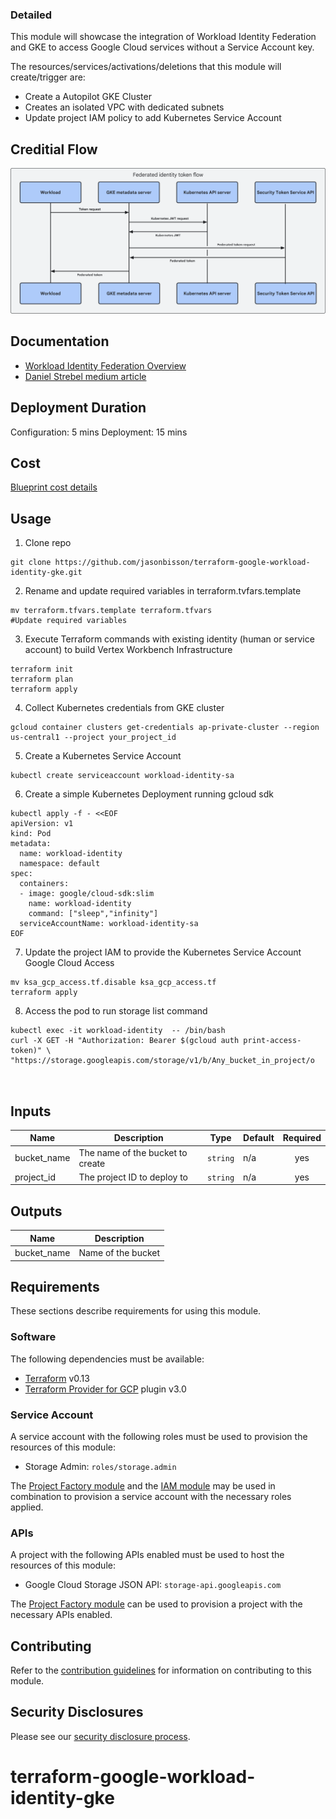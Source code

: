 
### Detailed
This module will showcase the integration of Workload Identity Federation and GKE to access Google Cloud services without a Service Account key.

The resources/services/activations/deletions that this module will create/trigger are:

- Create a Autopilot GKE Cluster
- Creates an isolated VPC with dedicated subnets 
- Update project IAM policy to add Kubernetes Service Account

## Creditial Flow
![Reference Architecture](diagram/workload-identity-token-flow.svg)

## Documentation
- [Workload Identity Federation Overview](https://cloud.google.com/kubernetes-engine/docs/concepts/workload-identity)
- [Daniel Strebel medium article ](https://medium.com/google-cloud/whoami-the-quest-of-understanding-gke-workload-identity-federation-e951e5e4a03f)

## Deployment Duration
Configuration: 5 mins
Deployment: 15 mins

## Cost
[Blueprint cost details](https://cloud.google.com/products/calculator?id=02fb0c45-cc29-4567-8cc6-f72ac9024add)

## Usage

1. Clone repo
```
git clone https://github.com/jasonbisson/terraform-google-workload-identity-gke.git

```

2. Rename and update required variables in terraform.tvfars.template
```
mv terraform.tfvars.template terraform.tfvars
#Update required variables
```
3. Execute Terraform commands with existing identity (human or service account) to build Vertex Workbench Infrastructure 

```
terraform init
terraform plan
terraform apply
```

4. Collect Kubernetes credentials from GKE cluster

``` 
gcloud container clusters get-credentials ap-private-cluster --region us-central1 --project your_project_id
```

5. Create a Kubernetes Service Account 
```
kubectl create serviceaccount workload-identity-sa
```

6. Create a simple Kubernetes Deployment running gcloud sdk
```
kubectl apply -f - <<EOF 
apiVersion: v1
kind: Pod
metadata:
  name: workload-identity
  namespace: default
spec:
  containers:
  - image: google/cloud-sdk:slim
    name: workload-identity
    command: ["sleep","infinity"]
  serviceAccountName: workload-identity-sa
EOF
```

7. Update the project IAM to provide the Kubernetes Service Account Google Cloud Access

```
mv ksa_gcp_access.tf.disable ksa_gcp_access.tf
terraform apply
```

8. Access the pod to run storage list command
```
kubectl exec -it workload-identity  -- /bin/bash
curl -X GET -H "Authorization: Bearer $(gcloud auth print-access-token)" \
"https://storage.googleapis.com/storage/v1/b/Any_bucket_in_project/o



```



<!-- BEGINNING OF PRE-COMMIT-TERRAFORM DOCS HOOK -->
## Inputs

| Name | Description | Type | Default | Required |
|------|-------------|------|---------|:--------:|
| bucket\_name | The name of the bucket to create | `string` | n/a | yes |
| project\_id | The project ID to deploy to | `string` | n/a | yes |

## Outputs

| Name | Description |
|------|-------------|
| bucket\_name | Name of the bucket |

<!-- END OF PRE-COMMIT-TERRAFORM DOCS HOOK -->

## Requirements

These sections describe requirements for using this module.

### Software

The following dependencies must be available:

- [Terraform][terraform] v0.13
- [Terraform Provider for GCP][terraform-provider-gcp] plugin v3.0

### Service Account

A service account with the following roles must be used to provision
the resources of this module:

- Storage Admin: `roles/storage.admin`

The [Project Factory module][project-factory-module] and the
[IAM module][iam-module] may be used in combination to provision a
service account with the necessary roles applied.

### APIs

A project with the following APIs enabled must be used to host the
resources of this module:

- Google Cloud Storage JSON API: `storage-api.googleapis.com`

The [Project Factory module][project-factory-module] can be used to
provision a project with the necessary APIs enabled.

## Contributing

Refer to the [contribution guidelines](./CONTRIBUTING.md) for
information on contributing to this module.

[iam-module]: https://registry.terraform.io/modules/terraform-google-modules/iam/google
[project-factory-module]: https://registry.terraform.io/modules/terraform-google-modules/project-factory/google
[terraform-provider-gcp]: https://www.terraform.io/docs/providers/google/index.html
[terraform]: https://www.terraform.io/downloads.html

## Security Disclosures

Please see our [security disclosure process](./SECURITY.md).
# terraform-google-workload-identity-gke
